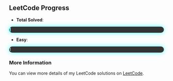 ## LeetCode Progress

- **Total Solved**: 
<div style="width: 100%; background-color: #333; border-radius: 10px; overflow: hidden; box-shadow: 0px 0px 15px rgba(0, 255, 255, 0.7); margin-bottom: 10px;">
    <div style="width: 1%; height: 20px; background: linear-gradient(90deg, rgba(0, 255, 255, 0.3), rgba(0, 255, 255, 0.6), rgba(0, 255, 255, 1)); animation: glowing 2s infinite; border-radius: 10px; text-align: center; line-height: 20px; color: white;">
        1/3323
    </div>
</div>

- **Easy**: 
<div style="width: 100%; background-color: #333; border-radius: 10px; overflow: hidden; box-shadow: 0px 0px 15px rgba(0, 255, 255, 0.7); margin-bottom: 10px;">
    <div style="width: 0.12%; height: 20px; background: linear-gradient(90deg, rgba(0, 255, 255, 0.3), rgba(0, 255, 255, 0.6), rgba(0, 255, 255, 1)); animation: glowing 2s infinite; border-radius: 10px; text-align: center; line-height: 20px; color: white;">
        1/830
    </div>
</div>

### More Information

You can view more details of my LeetCode solutions on [LeetCode](https://leetcode.com/GiveMeAJob9/).
